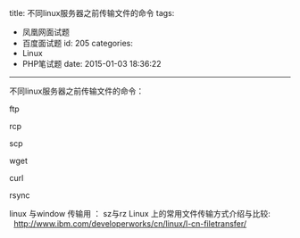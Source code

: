 title: 不同linux服务器之前传输文件的命令
tags:
  - 凤凰网面试题
  - 百度面试题
id: 205
categories:
  - Linux
  - PHP笔试题
date: 2015-01-03 18:36:22
---

不同linux服务器之前传输文件的命令：

ftp

rcp

scp

wget

curl

rsync

linux 与window 传输用 ： sz与rz
Linux 上的常用文件传输方式介绍与比较:   http://www.ibm.com/developerworks/cn/linux/l-cn-filetransfer/
